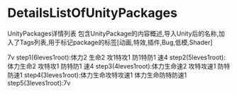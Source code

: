 # DetailsListOfUnityPackages
UnityPackages详情列表
包含UnityPackage的内容概述,导入Unity后的名称,加入了Tags列表,用于标记package的标签[动画,特效,插件,Bug,低模,Shader]


7v
step1(6leves1root):体力2 生命2 攻1特攻1 防1特防1 速4
step2(5leves1root):体力生命2 攻特攻1 防特防1 速4
step3(4leves1root):体力生命速2 攻特攻速1 防特防速1
step4(3leves1root):体力生命攻特攻速1 体力生命防特防速1
step5(3leves1root):7v


